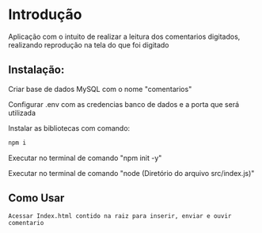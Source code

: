 # Introdução

Aplicação com o intuito de realizar a leitura dos comentarios digitados, realizando reprodução na tela do que foi digitado

## Instalação:

Criar base de dados MySQL com o nome "comentarios"

Configurar .env com as credencias banco de dados e a porta que será utilizada


Instalar as bibliotecas com comando:
```bash
npm i 
```

Executar no terminal de comando "npm init -y"

Executar no terminal de comando "node (Diretório do arquivo src/index.js)"


## Como Usar


`
Acessar Index.html contido na raiz para inserir, enviar e ouvir comentario 
`